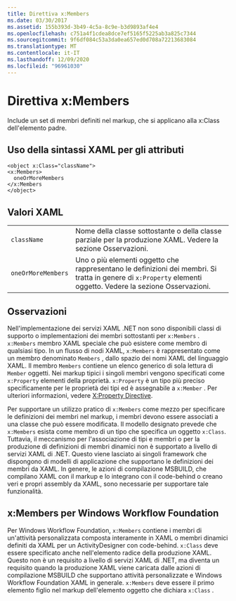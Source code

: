 ```yaml
---
title: Direttiva x:Members
ms.date: 03/30/2017
ms.assetid: 155b393d-3b49-4c5a-8c9e-b3d9893af4e4
ms.openlocfilehash: c751a4f1cdea8dce7ef5165f5225ab3a825c7344
ms.sourcegitcommit: 9f6df084c53a3da0ea657ed0d708a72213683084
ms.translationtype: MT
ms.contentlocale: it-IT
ms.lasthandoff: 12/09/2020
ms.locfileid: "96961030"
---
```

# <a name="xmembers-directive"></a>Direttiva x:Members
Include un set di membri definiti nel markup, che si applicano alla x:Class dell'elemento padre.

## <a name="xaml-attribute-usage"></a>Uso della sintassi XAML per gli attributi

```xaml
<object x:Class="className">
<x:Members>
  oneOrMoreMembers
</x:Members
</object>
```

## <a name="xaml-values"></a>Valori XAML

|||
|-|-|
|`className`|Nome della classe sottostante o della classe parziale per la produzione XAML. Vedere la sezione Osservazioni.|
|`oneOrMoreMembers`|Uno o più elementi oggetto che rappresentano le definizioni dei membri. Si tratta in genere di `x:Property` elementi oggetto. Vedere la sezione Osservazioni.|

## <a name="remarks"></a>Osservazioni

Nell'implementazione dei servizi XAML .NET non sono disponibili classi di supporto o implementazioni dei membri sottostanti per `x:Members` . `x:Members` membro XAML speciale che può esistere come membro di qualsiasi tipo. In un flusso di nodi XAML, `x:Members` è rappresentato come un membro denominato `Members` , dallo spazio dei nomi XAML del linguaggio XAML. Il membro `Members` contiene un elenco generico di sola lettura di `Member` oggetti. Nei markup tipici i singoli membri vengono specificati come `x:Property` elementi della proprietà. `x:Property` è un tipo più preciso specificamente per le proprietà dei tipi ed è assegnabile a `x:Member` . Per ulteriori informazioni, vedere [X:Property Directive](xproperty-directive.md).

Per supportare un utilizzo pratico di `x:Members` come mezzo per specificare le definizioni dei membri nel markup, i membri devono essere associati a una classe che può essere modificata. Il modello designato prevede che `x:Members` esista come membro di un tipo che specifica un oggetto `x:Class`. Tuttavia, il meccanismo per l'associazione di tipi e membri o per la produzione di definizioni di membri dinamici non è supportato a livello di servizi XAML di .NET. Questo viene lasciato ai singoli framework che dispongono di modelli di applicazione che supportano le definizioni dei membri da XAML. In genere, le azioni di compilazione MSBUILD, che compilano XAML con il markup e lo integrano con il code-behind o creano veri e propri assembly da XAML, sono necessarie per supportare tale funzionalità.

## <a name="xmembers-for-windows-workflow-foundation"></a>x:Members per Windows Workflow Foundation

Per Windows Workflow Foundation, `x:Members` contiene i membri di un'attività personalizzata composta interamente in XAML o membri dinamici definiti da XAML per un ActivityDesigner con code-behind. `x:Class` deve essere specificato anche nell'elemento radice della produzione XAML. Questo non è un requisito a livello di servizi XAML di .NET, ma diventa un requisito quando la produzione XAML viene caricata dalle azioni di compilazione MSBUILD che supportano attività personalizzate e Windows Workflow Foundation XAML in generale. `x:Members` deve essere il primo elemento figlio nel markup dell'elemento oggetto che dichiara `x:Class` .
